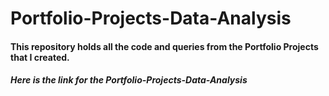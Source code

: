 # Portfolio-Projects-Data-Analysis

#### This repository holds all the code and queries from the Portfolio Projects that I created.

##### Here is the link for the Portfolio-Projects-Data-Analysis
